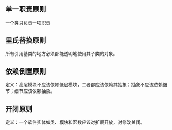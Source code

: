 ## 单一职责原则

一个类只负责一项职责

## 里氏替换原则

所有引用基类的地方必须都能透明地使用其子类的对象。

## 依赖倒置原则

定义：高层模块不应该依赖低层模块，二者都应该依赖其抽象；抽象不应该依赖细节；细节应该依赖抽象。

## 开闭原则

定义：一个软件实体如类、模块和函数应该对扩展开放，对修改关闭。

